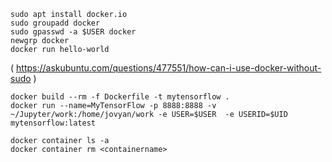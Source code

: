 ```shell
sudo apt install docker.io
sudo groupadd docker
sudo gpasswd -a $USER docker
newgrp docker
docker run hello-world
```

( https://askubuntu.com/questions/477551/how-can-i-use-docker-without-sudo )

```shell
docker build --rm -f Dockerfile -t mytensorflow .
docker run --name=MyTensorFlow -p 8888:8888 -v ~/Jupyter/work:/home/jovyan/work -e USER=$USER  -e USERID=$UID  mytensorflow:latest 
```

```shell
docker container ls -a
docker container rm <containername>
```
